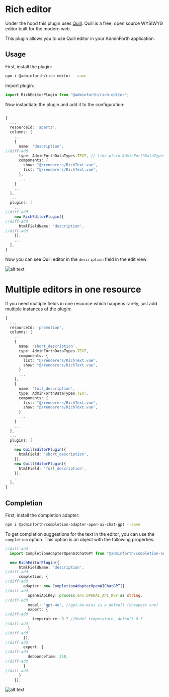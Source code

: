 # Rich editor

Under the hood this plugin uses [Quill](https://quilljs.com/). Quill is a free, open source WYSIWYG editor built for the modern web.

This plugin allows you to use Quill editor in your AdminForth application.

## Usage

First, install the plugin:

```bash
npm i @adminforth/rich-editor --save
```

Import plugin:

```ts title="./resources/apartments.ts"
import RichEditorPlugin from "@adminforth/rich-editor";
```

Now instantiate the plugin and add it to the configuration:

```ts title="./resources/apartments.ts"

{
  ...
  resourceId: 'aparts',
  columns: [
    ...
    {
      name: 'description',
//diff-add
      type: AdminForthDataTypes.TEXT, // like plain AdminForthDataTypes.TEXT but renders HTML in show/list views
      components: {
        show: "@/renderers/RichText.vue",
        list: "@/renderers/RichText.vue",
      },
      ...
    }
    ...
  ],
  ...
  plugins: [
    ...
//diff-add
    new RichEditorPlugin({
//diff-add
      htmlFieldName: 'description',
//diff-add
    }),
    ...
  ],
}
```

Now you can see Quill editor in the `description` field in the edit view:

![alt text](image-2.png)

# Multiple editors in one resource

If you need multiple fields in one resource which happens rarely, just add multiple instances of the plugin:

```ts title="./resources/apartments.ts"
{
  ...
  resourceId: 'promotion',
  columns: [
    ...
    {
      name: 'short_description',
      type: AdminForthDataTypes.TEXT,
      components: {
        list: "@/renderers/RichText.vue",
        show: "@/renderers/RichText.vue",
      }
      ...
    },
    {
      name: 'full_description',
      type: AdminForthDataTypes.TEXT,
      components: {
        list: "@/renderers/RichText.vue",
        show: "@/renderers/RichText.vue",
      }
      ...
    }
    ...
  ],
  ...
  plugins: [
    ...
    new QuillEditorPlugin({
      htmlField: 'short_description',
    }),
    new QuillEditorPlugin({
      htmlField: 'full_description',
    }),
    ...
  ],
}
```

## Completion

First, install the completion adapter:

```bash
npm i @adminforth/completion-adapter-open-ai-chat-gpt --save
```

To get completion suggestions for the text in the editor, you can use the `completion` option. This option is an object with the following properties:

```ts title="./resources/apartments.ts"
//diff-add
  import CompletionAdapterOpenAIChatGPT from "@adminforth/completion-adapter-open-ai-chat-gpt";

  new RichEditorPlugin({
      htmlFieldName: 'description',
//diff-add
      completion: {
//diff-add
        adapter: new CompletionAdapterOpenAIChatGPT({
//diff-add
          openAiApiKey: process.env.OPENAI_API_KEY as string,
//diff-add
          model: 'gpt-4o', //gpt-4o-mini is a default (cheapest one)
          expert: {
//diff-add
            temperature: 0.7 //Model temperature, default 0.7
//diff-add
          }
//diff-add
        }),
//diff-add
        expert: {
//diff-add
          debounceTime: 250,
//diff-add
        }
//diff-add
      }
    }),
```

![alt text](gptDemo.gif)

